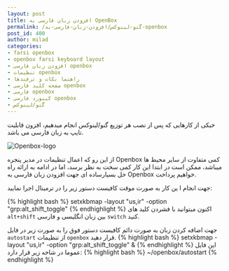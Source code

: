 ```yaml
---
layout: post
title: افزودن زبان فارسی به OpenBox
permalink: /گنو-لینوکس/افزودن-زبان-فارسی-به-openbox
post_id: 400
author: milad
categories: 
- farsi openbox
- openbox farsi keyboard layout
- افزودن زبان فارسی openbox
- تنظیمات openbox
- راهنما نکات و ترفندها
- صفحه کلید فارسی openbox
- فارسی openbox
- کیبورد فارسی openbox
- گنو/لینوکس
---
```


خیکی از کارهایی که پس از نصب هر توزیع گنو/لینوکس انجام میدهیم، افزون قابلیت تایپ به زبان فارسی می باشد.

![Openbox-logo](http://tuxgeek.ir/wp-content/uploads/2014/09/Openbox-logo-150x150.png)

از این رو که اعمال تنظیمات در مدیر پنجره Openbox کمی متفاوت از سایر محیط ها میباشد، ممکن است در ابتدا این کار کمی سخت به نظر برسد، اما در ادامه به ارائه راه حل بسیارساده ای جهت افزودن زبان فارسی به Openbox خواهیم پرداخت.



جهت انجام ا ین کار به صورت موقت کافیست دستور زیر را در ترمینال اجرا نمایید:

{% highlight bash %}
setxkbmap -layout "us,ir" -option "grp:alt_shift_toggle"
{% endhighlight %}
اکنون میتوانید با فشردن کلید های `alt+shift` بین زبان انگلیسی و فارسی `switch` کنید.

جهت اضافه کردن زبان به صورت دائم کافیست دستور فوق را به صورت زیر در فایل `autostart` از تنظیمات `openbox` قرار دهید.
{% highlight bash %}
setxkbmap -layout "us,ir" -option "grp:alt_shift_toggle" &
{% endhighlight %}
این فایل عموما در شاخه زیر قرار دارد:
{% highlight bash %}
~/openbox/autostart
{% endhighlight %}